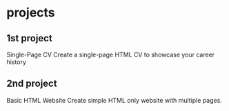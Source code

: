 # projects

## 1st project
Single-Page CV
Create a single-page HTML CV to showcase your career history

## 2nd project 
Basic HTML Website
Create simple HTML only website with multiple pages.
